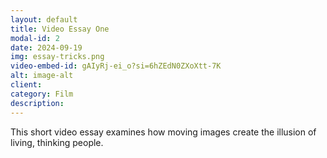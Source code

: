 ```yaml
---
layout: default
title: Video Essay One
modal-id: 2
date: 2024-09-19
img: essay-tricks.png
video-embed-id: gAIyRj-ei_o?si=6hZEdN0ZXoXtt-7K
alt: image-alt
client: 
category: Film
description: 
---
```


This short video essay examines how moving images create the illusion of living, thinking people.
